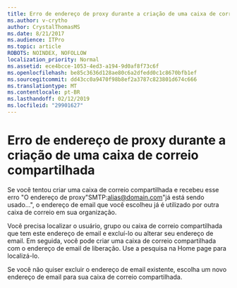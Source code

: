 ```yaml
---
title: Erro de endereço de proxy durante a criação de uma caixa de correio compartilhada
ms.author: v-crytho
author: CrystalThomasMS
ms.date: 8/21/2017
ms.audience: ITPro
ms.topic: article
ROBOTS: NOINDEX, NOFOLLOW
localization_priority: Normal
ms.assetid: ece4bcce-1053-4ed3-a194-9d0af8f73c6f
ms.openlocfilehash: be85c3636d128ae80c6a2dfedd0c1c8670bfb1ef
ms.sourcegitcommit: dd43cc0a9470f98b8ef2a3787c823801d674c666
ms.translationtype: MT
ms.contentlocale: pt-BR
ms.lasthandoff: 02/12/2019
ms.locfileid: "29901627"
---
```

# <a name="proxy-address-error-while-creating-a-shared-mailbox"></a>Erro de endereço de proxy durante a criação de uma caixa de correio compartilhada

Se você tentou criar uma caixa de correio compartilhada e recebeu esse erro "O endereço de proxy"SMTP:alias@domain.com"já está sendo usado...", o endereço de email que você escolheu já é utilizado por outra caixa de correio em sua organização.
  
Você precisa localizar o usuário, grupo ou caixa de correio compartilhada que tem este endereço de email e excluí-lo ou alterar seu endereço de email. Em seguida, você pode criar uma caixa de correio compartilhada com o endereço de email de liberação. Use a pesquisa na Home page para localizá-lo.
  
Se você não quiser excluir o endereço de email existente, escolha um novo endereço de email para sua caixa de correio compartilhada.
  

